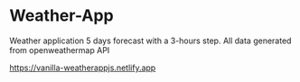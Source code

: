 # Weather-App
Weather application 5 days forecast with a 3-hours step. All data generated from openweathermap API

https://vanilla-weatherappjs.netlify.app
 
